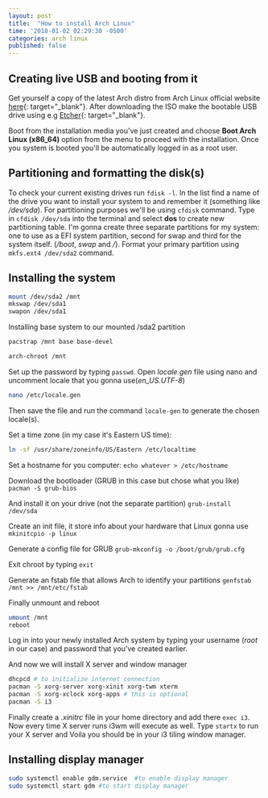 ```yaml
---
layout: post
title:  "How to install Arch Linux"
time: '2018-01-02 02:29:30 -0500'
categories: arch linux
published: false
---
```


## Creating live USB and booting from it
Get yourself a copy of the latest Arch distro from Arch Linux official website [here](https://www.archlinux.org/download/){: target="_blank"}. After downloading the ISO make the bootable USB drive using e.g [Etcher](https://etcher.io/){: target="_blank"}.

Boot from the installation media you've just created and choose **Boot Arch Linux (x86_64)** option from the menu to proceed with the installation. Once you system is booted you'll be automatically logged in as a root user.

## Partitioning and formatting the disk(s)
To check your current existing drives run `fdisk -l`. In the list find a name of the drive you want to install your system to and remember it (something like */dev/sda*). For partitioning purposes we'll be using `cfdisk` command. Type in `cfdisk /dev/sda` into the terminal and select **dos** to create new partitioning table. I'm gonna create three separate partitions for my system: one to use as a EFI system partition, second for swap and third for the system itself. (*/boot*, *swap* and */*). Format your primary partition using `mkfs.ext4 /dev/sda2` command.

## Installing the system
```bash
mount /dev/sda2 /mnt
mkswap /dev/sda1
swapon /dev/sda1
```
Installing base system to our mounted /sda2 partition
```bash
pacstrap /mnt base base-devel
```
```bash
arch-chroot /mnt
```
Set up the password by typing `passwd`.
Open *locale.gen* file using nano and uncomment locale that you gonna use(*en_US.UTF-8*)
```bash
nano /etc/locale.gen
```
Then save the file and run the command `locale-gen` to generate the chosen locale(s).

Set a time zone (in my case it's Eastern US time):
```bash
ln -sf /usr/share/zoneinfo/US/Eastern /etc/localtime
```
Set a hostname for you computer: `echo whatever > /etc/hostname`

Download the bootloader (GRUB in this case but chose what you like) `pacman -S grub-bios`

And install it on your drive (not the separate partition) `grub-install /dev/sda`

Create an init file, it store info about your hardware that Linux gonna use `mkinitcpio -p linux`

Generate a config file for GRUB `grub-mkconfig -o /boot/grub/grub.cfg`

Exit chroot by typing `exit`

Generate an fstab file that allows Arch to identify your partitions `genfstab /mnt >> /mnt/etc/fstab`

Finally unmount and reboot
```bash
umount /mnt
reboot
```

Log in into your newly installed Arch system by typing your username (*root* in our case) and password that you've created earlier. 

And now we will install X server and window manager

```bash
dhcpcd # to initialize internet connection
pacman -S xorg-server xorg-xinit xorg-twm xterm
pacman -S xorg-xclock xorg-apps # this is optional
pacman -S i3
```

Finally create a *.xinitrc* file in your home directory and add there `exec i3`. Now every time X server runs i3wm will execute as well. Type `startx` to run your X server and Voila you should be in your i3 tiling window manager. 


## Installing display manager
```bash
sudo systemctl enable gdm.service  #to enable display manager
sudo systemctl start gdm #to start display manager 
```

